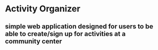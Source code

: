# Activity Organizer

## simple web application designed for users to be able to create/sign up for activities at a community center